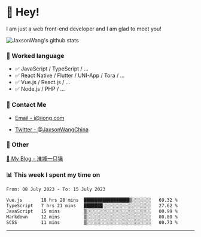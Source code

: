 # 👋 Hey!

I am just a web front-end developer and I am glad to meet you!

![JaxsonWang's github stats](https://github-readme-stats.vercel.app/api?username=JaxsonWang&&show_icons=true&&title_color=1abc9c&&icon_color=1abc9c)


### 📝 Worked language

- ✅ JavaScript / TypeScript / ...
- ✅ React Native / Flutter / UNI-App / Tora / ...
- ✅ Vue.js / React.js / ...
- ✅ Node.js / PHP / ...

### 📮 Contact Me

- [Email - i@iiong.com](mailto:i@iiong.com)

- [Twitter - @JaxsonWangChina](https://twitter.com/JaxsonWangChina)

### 🤪 Other

[📌 My Blog - 淮城一只猫](https://iiong.com)

### 📊 This week I spent my time on

<!--START_SECTION:waka-->

```txt
From: 08 July 2023 - To: 15 July 2023

Vue.js       18 hrs 28 mins  █████████████████▒░░░░░░░   69.32 %
TypeScript   7 hrs 21 mins   ███████░░░░░░░░░░░░░░░░░░   27.62 %
JavaScript   15 mins         ▒░░░░░░░░░░░░░░░░░░░░░░░░   00.99 %
Markdown     12 mins         ▒░░░░░░░░░░░░░░░░░░░░░░░░   00.80 %
SCSS         11 mins         ▒░░░░░░░░░░░░░░░░░░░░░░░░   00.73 %
```

<!--END_SECTION:waka-->

---
